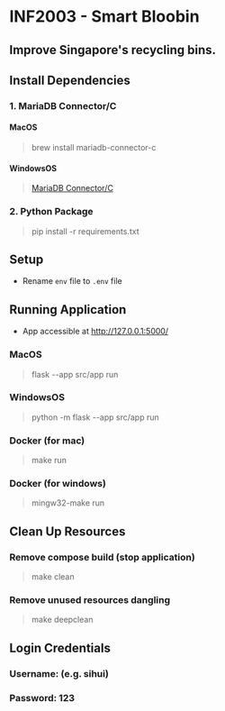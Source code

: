 # INF2003 - Smart Bloobin
## Improve Singapore's recycling bins.

## Install Dependencies
### 1. MariaDB Connector/C
#### MacOS
> brew install mariadb-connector-c
#### WindowsOS
> [MariaDB Connector/C](https://mariadb.com/docs/skysql-previous-release/connect/programming-languages/c/install/#Install_via_MSI_(Windows))
### 2. Python Package
> pip install -r requirements.txt

## Setup
- Rename `env` file to `.env` file

## Running Application
-  App accessible at http://127.0.0.1:5000/
### MacOS
> flask --app src/app run
### WindowsOS
> python -m flask --app src/app run
### Docker (for mac)
> make run
### Docker (for windows)
> mingw32-make run

## Clean Up Resources
### Remove compose build (stop application)
> make clean
### Remove unused resources dangling
> make deepclean

## Login Credentials
### Username: <your name> (e.g. sihui)
### Password: 123